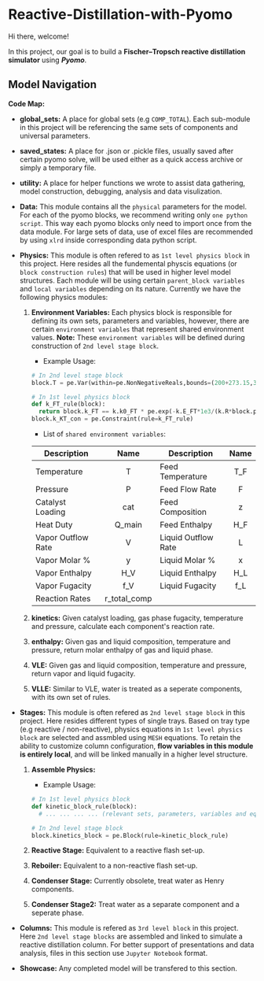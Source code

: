 # Reactive-Distillation-with-Pyomo
Hi there, welcome!

In this project, our goal is to build a **Fischer–Tropsch reactive distillation simulator** using **_Pyomo_**.

## Model Navigation
**Code Map:**
* **global_sets:** A place for global sets (e.g `COMP_TOTAL`). Each sub-module in this project will be referencing the same sets of components and universal parameters.
* **saved_states:** A place for .json or .pickle files, usually saved after certain pyomo solve, will be used either as a quick access archive or simply a temporary file.
* **utility:** A place for helper functions we wrote to assist data gathering, model construction, debugging, analysis and data visulization.
* **Data:** This module contains all the `physical` parameters for the model. For each of the pyomo blocks, we recommend writing only `one python script`. This way each pyomo blocks only need to import once from the data module. For large sets of data, use of excel files are recommended by using `xlrd` inside corresponding data python script.

* **Physics:** This module is often refered to as `1st level physics block` in this project. Here resides all the fundemental physcis equations (or `block construction rules`) that will be used in higher level model structures. Each module will be using certain `parent_block variables` and `local variables` depending on its nature. Currently we have the following physics modules:
  1. **Environment Variables:** Each physics block is responsible for defining its own sets, parameters and variables, however, there are certain `environment variables` that represent shared environment values. **Note:** These `environment variables` will be defined during construction of `2nd level stage block`.
      * Example Usage:  

      ```python
      # In 2nd level stage block
      block.T = pe.Var(within=pe.NonNegativeReals,bounds=(200+273.15,300+273.15)) # K

      # In 1st level physics block
      def k_FT_rule(block):
        return block.k_FT == k.k0_FT * pe.exp(-k.E_FT*1e3/(k.R*block.parent_block().T))
      block.k_KT_con = pe.Constraint(rule=k_FT_rule)
      ```

      * List of `shared environment variables`:

      | Description | Name | Description | Name |
      | --- | :---: | --- | :---: |
      | Temperature | T | Feed Temperature | T_F |
      | Pressure | P | Feed Flow Rate| F |
      | Catalyst Loading | cat| Feed Composition | z |
      | Heat Duty | Q_main | Feed Enthalpy | H_F |
      | Vapor Outflow Rate | V | Liquid Outflow Rate | L |
      | Vapor Molar % | y | Liquid Molar % | x |
      | Vapor Enthalpy | H_V | Liquid Enthalpy | H_L |
      | Vapor Fugacity | f_V | Liquid Fugacity | f_L |
      | Reaction Rates | r_total_comp |


  2. **kinetics:** Given catalyst loading, gas phase fugacity, temperature and pressure, calculate each component's reaction rate.
  3. **enthalpy:** Given gas and liquid composition, temperature and pressure, return molar enthalpy of gas and liquid phase.
  4. **VLE:** Given gas and liquid composition, temperature and pressure, return vapor and liquid fugacity.
  5. **VLLE:** Similar to VLE, water is treated as a seperate components, with its own set of rules.


* **Stages:** This module is often refered as `2nd level stage block` in this project. Here resides different types of single trays. Based on tray type (e.g reactive / non-reactive), physics equations in `1st level physics block` are selected and assmbled using `MESH` equations. To retain the ability to customize column configuration, **flow variables in this module is entirely local**, and will be linked manually in a higher level structure.
  1. **Assemble Physics:**
      * Example Usage:  

      ```python
      # In 1st level physics block
      def kinetic_block_rule(block):
        # ... ... ... ... (relevant sets, parameters, variables and equations)

      # In 2nd level stage block
      block.kinetics_block = pe.Block(rule=kinetic_block_rule)
      ```
  2. **Reactive Stage:** Equivalent to a reactive flash set-up.
  3. **Reboiler:** Equivalent to a non-reactive flash set-up.
  4. **Condenser Stage:** Currently obsolete, treat water as Henry components.
  5. **Condenser Stage2:** Treat water as a separate component and a seperate phase.

* **Columns:** This module is refered as `3rd level block` in this project. Here `2nd level stage blocks` are assembled and linked to simulate a reactive distillation column. For better support of presentations and data analysis, files in this section use  `Jupyter Notebook` format.

* **Showcase:** Any completed model will be transfered to this section.
